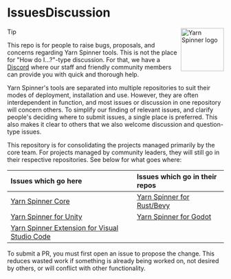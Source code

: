 # IssuesDiscussion

<img src="https://downloads.yarnspinner.dev/get/YarnSpinnerLogo.png" alt="Yarn Spinner logo" width="100px;" align="right">

> [!TIP]
> This repo is for people to raise bugs, proposals, and concerns regarding Yarn Spinner tools. This is not the place for "How do I...?"-type discussion. For that, we have a [Discord](https://discord.com/invite/yarnspinner) where our staff and friendly community members can provide you with quick and thorough help.

Yarn Spinner's tools are separated into multiple repositories to suit their modes of deployment, installation and use. However, they are often interdependent in function, and most issues or discussion in one repository will concern others. To simplify our finding of relevant issues, and clarify people's deciding where to submit issues, a single place is preferred. This also makes it clear to others that we also welcome discussion and question-type issues.

This repository is for consolidating the projects managed primarily by the core team. For projects managed by community leaders, they will still go in their respective repositories. See below for what goes where:

| Issues which go here | Issues which go in their repos |
|:---|:---|
| [Yarn Spinner Core](https://github.com/YarnSpinnerTool/YarnSpinner) | [Yarn Spinner for Rust/Bevy](https://github.com/YarnSpinnerTool/YarnSpinner-Rust) |
| [Yarn Spinner for Unity](https://github.com/YarnSpinnerTool/YarnSpinner-Unity) | [Yarn Spinner for Godot](https://github.com/YarnSpinnerTool/YarnSpinner-Godot) |
| [Yarn Spinner Extension for Visual Studio Code](https://github.com/YarnSpinnerTool/VSCodeExtension) | |

To submit a PR, you must first open an issue to propose the change. This reduces wasted work if something is already being worked on, not desired by others, or will conflict with other functionality.
